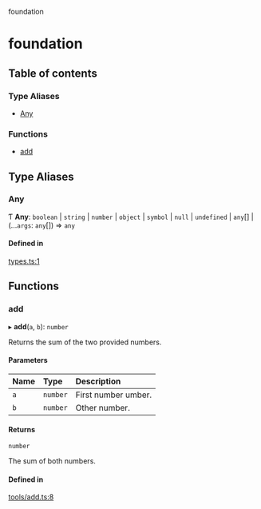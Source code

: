 foundation

# foundation

## Table of contents

### Type Aliases

- [Any](README.md#any)

### Functions

- [add](README.md#add)

## Type Aliases

### Any

Ƭ **Any**: `boolean` \| `string` \| `number` \| `object` \| `symbol` \| ``null`` \| `undefined` \| `any`[] \| (...`args`: `any`[]) => `any`

#### Defined in

[types.ts:1](https://github.com/davidbonnet/foundation/blob/4f05eb8/lib/types.ts#L1)

## Functions

### add

▸ **add**(`a`, `b`): `number`

Returns the sum of the two provided numbers.

#### Parameters

| Name | Type | Description |
| :------ | :------ | :------ |
| `a` | `number` | First number umber. |
| `b` | `number` | Other number. |

#### Returns

`number`

The sum of both numbers.

#### Defined in

[tools/add.ts:8](https://github.com/davidbonnet/foundation/blob/4f05eb8/lib/tools/add.ts#L8)
